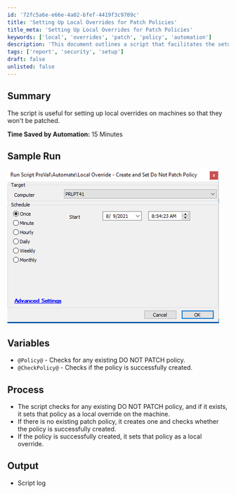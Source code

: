 ```yaml
---
id: '72fc5a6e-e66e-4a02-bfef-4419f3c9709c'
title: 'Setting Up Local Overrides for Patch Policies'
title_meta: 'Setting Up Local Overrides for Patch Policies'
keywords: ['local', 'overrides', 'patch', 'policy', 'automation']
description: 'This document outlines a script that facilitates the setup of local overrides on machines to prevent them from being patched. It details the process of checking for existing policies, creating new ones if necessary, and logging the actions taken. The script aims to save time by automating the management of patch policies.'
tags: ['report', 'security', 'setup']
draft: false
unlisted: false
---
```


## Summary

The script is useful for setting up local overrides on machines so that they won't be patched.

**Time Saved by Automation:** 15 Minutes

## Sample Run

![Sample Run](../../../static/img/Local-Override---Create-and-Set-Do-Not-Patch-Policy/image_1.png)

## Variables

- `@Policy@` - Checks for any existing DO NOT PATCH policy.
- `@CheckPolicy@` - Checks if the policy is successfully created.

## Process

- The script checks for any existing DO NOT PATCH policy, and if it exists, it sets that policy as a local override on the machine.
- If there is no existing patch policy, it creates one and checks whether the policy is successfully created.
- If the policy is successfully created, it sets that policy as a local override.

## Output

- Script log

